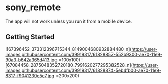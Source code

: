 # sony_remote

The app will not work unless you run it from a mobile device. 

## Getting Started

![67396452_373312396715344_8149004680932884480_n](https://user-images.githubusercontent.com/39919317/61828857-552b9300-ae70-11e9-90a3-b642a365d413.jpg =100x100)
![67084458_2875048352720180_7991620277295382528_n](https://user-images.githubusercontent.com/39919317/61828874-5eb4fb00-ae70-11e9-8317-f9041230e5c7.jpg =200x200)


